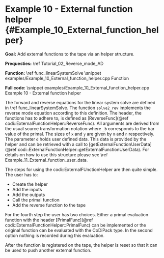 Example 10 - External function helper {#Example_10_External_function_helper}
=======

**Goal:** Add external functions to the tape via an helper structure.

**Prequesties:** \ref Tutorial_02_Reverse_mode_AD

**Function:** \ref func_linearSystemSolve
\snippet examples/Example_10_External_function_helper.cpp Function

**Full code:**
\snippet examples/Example_10_External_function_helper.cpp Example 10 - External function helper

The forward and reverse equations for the linear system solve are defined in \ref func_linearSystemSolve. The function
`solve2_rev` implements the reverse mode equation according to this definition. The header, the functions has to
adhere to, is defined as [ReverseFunc](@ref codi::ExternalFunctionHelper::ReverseFunc). All arguments are derived from
the usual source transformation notation where `_b` corresponds to the bar value of the primal. The sizes of `x` and `y`
are given by `m` and `n` respectively. The parameter `d` holds user defined data. This data is provided by the helper
and can be retrieved with a call to
[getExternalFunctionUserData](@ref codi::ExternalFunctionHelper::getExternalFunctionUserData). For details on how to use
this structure please see \ref Example_11_External_function_user_data.

The steps for using the
codi::ExternalFUnctionHelper are then quite simple. The user has to:
 - Create the helper
 - Add the inputs
 - Add the outputs
 - Call the primal function
 - Add the reverse function to the tape
 
For the fourth step the user has two choices. Either a primal evaluation function with the header
[PrimalFunc](@ref codi::ExternalFunctionHelper::PrimalFunc) can be implemented or the original function can be
evaluated with the CoDiPack type. In the second option nothing is recorded during this evaluation.

After the function is registered on the tape, the helper is reset so that it can be used to push another external
function.
